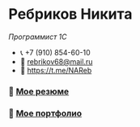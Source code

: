# Ребриков Никита
*Программист 1С*
* 📞 +7 (910) 854-60-10
* 📧 rebrikov68@mail.ru
* 📠 https://t.me/NAReb
### 📙 [Мое резюме]()
### 📙 [Мое портфолио](https://nikitareb.github.io/Portfolio/)
